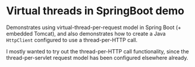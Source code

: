 # Virtual threads in SpringBoot demo
Demonstrates using virtual-thread-per-request model in Spring Boot 
(+ embedded Tomcat), and also demonstrates how to create a Java `HttpClient`
configured to use a thread-per-HTTP call. 

I mostly wanted to try out the thread-per-HTTP call functionality, since
the thread-per-servlet request model has been configured elsewhere already.
